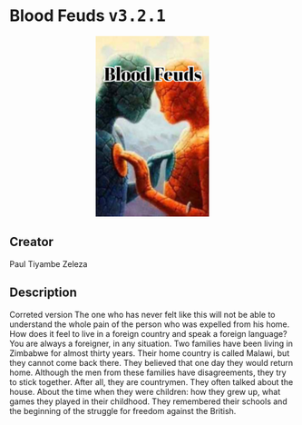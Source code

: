 
# Blood Feuds <kbd>v3.2.1</kbd>

<center>
  <img src="./cover-1024.jpg"/>
</center>

## Creator
Paul Tiyambe Zeleza

## Description
Correted version	The one who has never felt like this will not be able to understand the whole pain of the person who was expelled from his home. How does it feel to live in a foreign country and speak a foreign language? You are always a foreigner, in any situation. Two families have been living in Zimbabwe for almost thirty years. Their home country is called Malawi, but they cannot come back there. They believed that one day they would return home. Although the men from these families have disagreements, they try to stick together. After all, they are countrymen. They often talked about the house. About the time when they were children: how they grew up, what games they played in their childhood. They remembered their schools and the beginning of the struggle for freedom against the British.
